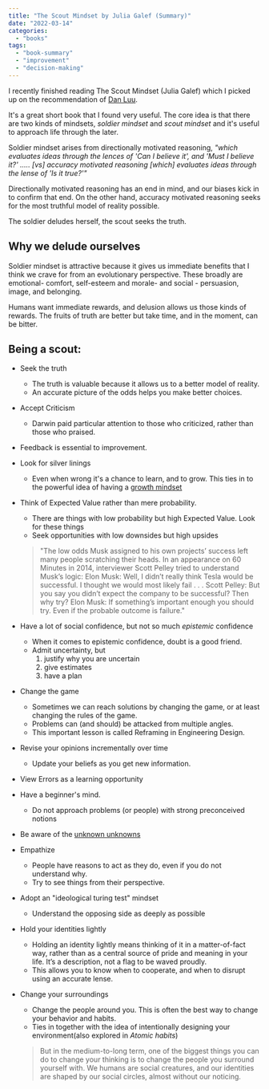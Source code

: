 ```yaml
---
title: "The Scout Mindset by Julia Galef (Summary)"
date: "2022-03-14"
categories: 
  - "books"
tags: 
  - "book-summary"
  - "improvement"
  - "decision-making"
---
```


I recently finished reading The Scout Mindset (Julia Galef) which I picked up on the recommendation of [Dan Luu](https://twitter.com/danluu/status/1477789637116497921).

It's a great short book that I found very useful. The core idea is that there are two kinds of mindsets, _soldier mindset_ and _scout mindset_ and it's useful to approach life through the later.

Soldier mindset arises from directionally motivated reasoning, _"which evaluates ideas through the lences of 'Can I believe it', and 'Must I believe it?' ..... [vs] accuracy motivated reasoning [which] evaluates ideas through the lense of 'Is it true?'"_

Directionally motivated reasoning has an end in mind, and our biases kick in to confirm that end. On the other hand, accuracy motivated reasoning seeks for the most truthful model of reality possible. 

The soldier deludes herself, the scout seeks the truth.

## Why we delude ourselves
Soldier mindset is attractive because it gives us immediate benefits that I think we crave for from an evolutionary perspective. These broadly are emotional- comfort, self-esteem and morale- and social - persuasion, image, and belonging. 

Humans want immediate rewards, and delusion allows us those kinds of rewards. The fruits of truth are better but take time, and in the moment, can be bitter.

## Being a scout:
- Seek the truth
	- The truth is valuable because it allows us to a better model of reality.
	- An accurate picture of the odds helps you make better choices.
- Accept Criticism
	- Darwin paid particular attention to those who criticized, rather than those who praised.
- Feedback is essential to improvement.
- Look for silver linings
	- Even when wrong it's a chance to learn, and to grow. This ties in to the powerful idea of having a [growth mindset](https://fs.blog/carol-dweck-mindset/)
- Think of Expected Value rather than mere probability.
	- There are things with low probability but high Expected Value. Look for these things
	- Seek opportunities with low downsides but high upsides
	
	> "The low odds Musk assigned to his own projects’ success left many people scratching their heads. In an appearance on 60 Minutes in 2014, interviewer Scott Pelley tried to understand Musk’s logic: Elon Musk: Well, I didn’t really think Tesla would be successful. I thought we would most likely fail . . . Scott Pelley: But you say you didn’t expect the company to be successful? Then why try? Elon Musk: If something’s important enough you should try. Even if the probable outcome is failure."
	
- Have a lot of social confidence, but not so much _epistemic_ confidence
	- When it comes to epistemic confidence, doubt is a good friend.
	- Admit uncertainty, but
		 1. justify why you are uncertain
		 2. give estimates
		 3. have a plan
- Change the game
	- Sometimes we can reach solutions by changing the game, or at least changing the rules of the game. 
	- Problems can (and should) be attacked from multiple angles.
	- This important lesson is called Reframing in Engineering Design.
- Revise your opinions incrementally over time
	- Update your beliefs as you get new information.
- View Errors as a learning opportunity
- Have a beginner's mind.
	- Do not approach problems (or people) with strong preconceived notions
- Be aware of the [unknown unknowns](https://en.wikipedia.org/wiki/There_are_known_knowns)
- Empathize
	- People have reasons to act as they do, even if you do not understand why.
  - Try to see things from their perspective.
- Adopt an "ideological turing test" mindset
	- Understand the opposing side as deeply as possible
- Hold your identities lightly
	- Holding an identity lightly means thinking of it in a matter-of-fact way, rather than as a central source of pride and meaning in your life. It’s a description, not a flag to be waved proudly.
	- This allows you to know when to cooperate, and when to disrupt using an accurate lense.
- Change your surroundings
	- Change the people around you. This is often the best way to change your behavior and habits.
	- Ties in together with the idea of intentionally designing your environment(also explored in _Atomic habits_)
	
	> But in the medium-to-long term, one of the biggest things you can do to change your thinking is to change the people you surround yourself with. We humans are social creatures, and our identities are shaped by our social circles, almost without our noticing.
	



